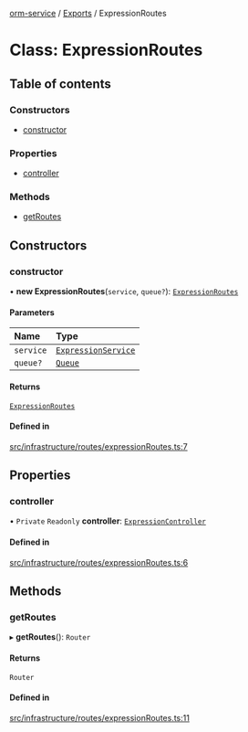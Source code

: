 [orm-service](../README.md) / [Exports](../modules.md) / ExpressionRoutes

# Class: ExpressionRoutes

## Table of contents

### Constructors

- [constructor](ExpressionRoutes.md#constructor)

### Properties

- [controller](ExpressionRoutes.md#controller)

### Methods

- [getRoutes](ExpressionRoutes.md#getroutes)

## Constructors

### constructor

• **new ExpressionRoutes**(`service`, `queue?`): [`ExpressionRoutes`](ExpressionRoutes.md)

#### Parameters

| Name | Type |
| :------ | :------ |
| `service` | [`ExpressionService`](ExpressionService.md) |
| `queue?` | [`Queue`](../interfaces/Queue.md) |

#### Returns

[`ExpressionRoutes`](ExpressionRoutes.md)

#### Defined in

[src/infrastructure/routes/expressionRoutes.ts:7](https://github.com/lambda-orm/lambdaorm-svc/blob/b929c27/src/infrastructure/routes/expressionRoutes.ts#L7)

## Properties

### controller

• `Private` `Readonly` **controller**: [`ExpressionController`](ExpressionController.md)

#### Defined in

[src/infrastructure/routes/expressionRoutes.ts:6](https://github.com/lambda-orm/lambdaorm-svc/blob/b929c27/src/infrastructure/routes/expressionRoutes.ts#L6)

## Methods

### getRoutes

▸ **getRoutes**(): `Router`

#### Returns

`Router`

#### Defined in

[src/infrastructure/routes/expressionRoutes.ts:11](https://github.com/lambda-orm/lambdaorm-svc/blob/b929c27/src/infrastructure/routes/expressionRoutes.ts#L11)
